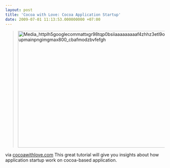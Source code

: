 ```yaml
---
layout: post
title: 'Cocoa with Love: Cocoa Application Startup'
date: 2009-07-01 11:13:53.000000000 +07:00
---
```

><a href="http://gilagiback.files.wordpress.com/2009/07/media_httplh5googlecommattxgr98tqp0bsiiaaaaaaaaaf4zhhz3etl9ostartupmainpngimgmax800_cbafmodzbvfefgh-scaled10001.png"><img alt="Media_httplh5googlecommattxgr98tqp0bsiiaaaaaaaaaf4zhhz3etl9ostartupmainpngimgmax800_cbafmodzbvfefgh" height="369" src="http://gilagiback.files.wordpress.com/2009/07/media_httplh5googlecommattxgr98tqp0bsiiaaaaaaaaaf4zhhz3etl9ostartupmainpngimgmax800_cbafmodzbvfefgh-scaled10001.png?w=300" width="500" /></a>

via <a href="http://cocoawithlove.com/2008/03/cocoa-application-startup.html">cocoawithlove.com</a>
This great tutorial will give you insights about how application startup work on cocoa-based application.
  
